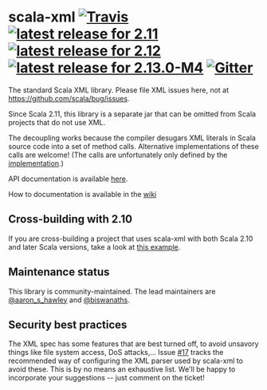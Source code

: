 scala-xml
[![Travis](https://img.shields.io/travis/scala/scala-xml.svg)](https://travis-ci.org/scala/scala-xml)
[![latest release for 2.11](https://img.shields.io/maven-central/v/org.scala-lang.modules/scala-xml_2.11.svg?label=scala+2.11)](http://mvnrepository.com/artifact/org.scala-lang.modules/scala-xml_2.11)
[![latest release for 2.12](https://img.shields.io/maven-central/v/org.scala-lang.modules/scala-xml_2.12.svg?label=scala+2.12)](http://mvnrepository.com/artifact/org.scala-lang.modules/scala-xml_2.12)
[![latest release for 2.13.0-M4](https://img.shields.io/maven-central/v/org.scala-lang.modules/scala-xml_2.13.0-M4.svg?label=scala+2.13.0-M4)](http://mvnrepository.com/artifact/org.scala-lang.modules/scala-xml_2.13.0-M4)
[![Gitter](https://badges.gitter.im/Join+Chat.svg)](https://gitter.im/scala/scala-xml)
=========

The standard Scala XML library. Please file XML issues here, not at https://github.com/scala/bug/issues.

Since Scala 2.11, this library is a separate jar that can be omitted from Scala projects that do not use XML.

The decoupling works because the compiler desugars XML literals in Scala source code into a set of method calls. Alternative implementations of these calls are welcome! (The calls are unfortunately only defined by the [implementation](https://github.com/scala/scala/blob/2.11.x/src/compiler/scala/tools/nsc/ast/parser/SymbolicXMLBuilder.scala).)

API documentation is available [here](http://www.scala-lang.org/api/current/scala-xml/scala/xml/index.html).

How to documentation is available in the [wiki](https://github.com/scala/scala-xml/wiki)

## Cross-building with 2.10

If you are cross-building a project that uses scala-xml with both Scala 2.10 and later Scala versions, take a look at [this example](https://github.com/scala/scala-module-dependency-sample).

## Maintenance status

This library is community-maintained. The lead maintainers are [@aaron_s_hawley](https://github.com/ashawley) and [@biswanaths](https://github.com/biswanaths).

## Security best practices

The XML spec has some features that are best turned off, to avoid unsavory things like file system access, DoS attacks,... Issue [#17](https://github.com/scala/scala-xml/issues/17) tracks the recommended way of configuring the XML parser used by scala-xml to avoid these. This is by no means an exhaustive list. We'll be happy to incorporate your suggestions -- just comment on the ticket!
